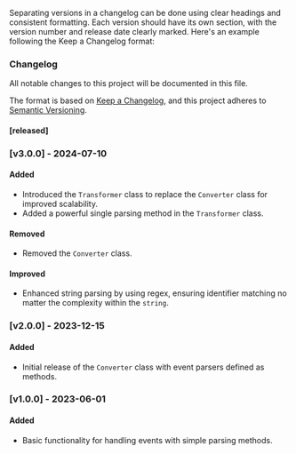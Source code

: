 <!-- @format -->

Separating versions in a changelog can be done using clear headings and consistent formatting. Each version should have its own section, with the version number and release date clearly marked. Here's an example following the Keep a Changelog format:

### Changelog

All notable changes to this project will be documented in this file.

The format is based on [Keep a Changelog](https://keepachangelog.com/en/1.0.0/), and this project adheres to [Semantic Versioning](https://semver.org/).

#### [released]

### [v3.0.0] - 2024-07-10

#### Added

- Introduced the `Transformer` class to replace the `Converter` class for improved scalability.
- Added a powerful single parsing method in the `Transformer` class.

#### Removed

- Removed the `Converter` class.

#### Improved

- Enhanced string parsing by using regex, ensuring identifier matching no matter the complexity within the `string`.

### [v2.0.0] - 2023-12-15

#### Added

- Initial release of the `Converter` class with event parsers defined as methods.

### [v1.0.0] - 2023-06-01

#### Added

- Basic functionality for handling events with simple parsing methods.

